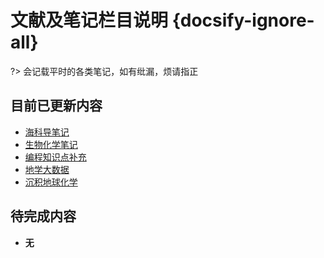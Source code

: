 # 文献及笔记栏目说明 {docsify-ignore-all}

?> 会记载平时的各类笔记，如有纰漏，烦请指正

## 目前已更新内容

- [海科导笔记](/Page/Notes/Oceanography-Notes "关于海洋科学导论的笔记")
- [生物化学笔记](/Page/Notes/Biochemistry-Notes "一些生物化学知识点")
- [编程知识点补充](/Page/Notes/Add-Lore "一些编程知识点")
- [地学大数据](Page/Notes/Geoscience-Data "部分地学大数据系列文献收录")
- [沉积地球化学](Page/Notes/Biochemical-Deposit "部分海洋地球化学文献收录")

## 待完成内容

- **无**
